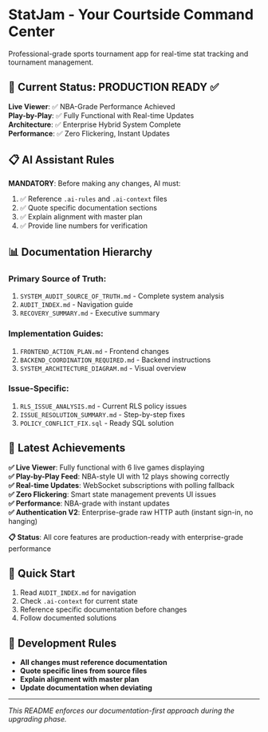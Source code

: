 # StatJam - Your Courtside Command Center

Professional-grade sports tournament app for real-time stat tracking and tournament management.

## 🎯 **Current Status: PRODUCTION READY** ✅

**Live Viewer**: ✅ NBA-Grade Performance Achieved  
**Play-by-Play**: ✅ Fully Functional with Real-time Updates  
**Architecture**: ✅ Enterprise Hybrid System Complete  
**Performance**: ✅ Zero Flickering, Instant Updates

## 📋 **AI Assistant Rules**

**MANDATORY**: Before making any changes, AI must:
1. ✅ Reference `.ai-rules` and `.ai-context` files
2. ✅ Quote specific documentation sections
3. ✅ Explain alignment with master plan
4. ✅ Provide line numbers for verification

## 📊 **Documentation Hierarchy**

### **Primary Source of Truth:**
1. `SYSTEM_AUDIT_SOURCE_OF_TRUTH.md` - Complete system analysis
2. `AUDIT_INDEX.md` - Navigation guide
3. `RECOVERY_SUMMARY.md` - Executive summary

### **Implementation Guides:**
1. `FRONTEND_ACTION_PLAN.md` - Frontend changes
2. `BACKEND_COORDINATION_REQUIRED.md` - Backend instructions
3. `SYSTEM_ARCHITECTURE_DIAGRAM.md` - Visual overview

### **Issue-Specific:**
1. `RLS_ISSUE_ANALYSIS.md` - Current RLS policy issues
2. `ISSUE_RESOLUTION_SUMMARY.md` - Step-by-step fixes
3. `POLICY_CONFLICT_FIX.sql` - Ready SQL solution

## 🏀 **Latest Achievements**

**✅ Live Viewer**: Fully functional with 6 live games displaying  
**✅ Play-by-Play Feed**: NBA-style UI with 12 plays showing correctly  
**✅ Real-time Updates**: WebSocket subscriptions with polling fallback  
**✅ Zero Flickering**: Smart state management prevents UI issues  
**✅ Performance**: NBA-grade with instant updates  
**✅ Authentication V2**: Enterprise-grade raw HTTP auth (instant sign-in, no hanging)

**📋 Status**: All core features are production-ready with enterprise-grade performance

## 🚀 **Quick Start**

1. Read `AUDIT_INDEX.md` for navigation
2. Check `.ai-context` for current state
3. Reference specific documentation before changes
4. Follow documented solutions

## 📝 **Development Rules**

- **All changes must reference documentation**
- **Quote specific lines from source files**
- **Explain alignment with master plan**
- **Update documentation when deviating**

---

*This README enforces our documentation-first approach during the upgrading phase.*
